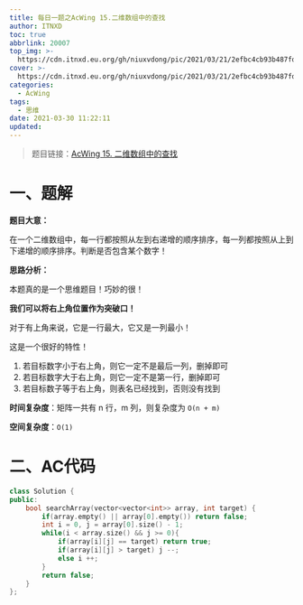 ```yaml
---
title: 每日一题之AcWing 15.二维数组中的查找
author: ITNXD
toc: true
abbrlink: 20007
top_img: >-
  https://cdn.itnxd.eu.org/gh/niuxvdong/pic/2021/03/21/2efbc4cb93b487fd05b4faaa113a1b7d.png
cover: >-
  https://cdn.itnxd.eu.org/gh/niuxvdong/pic/2021/03/21/2efbc4cb93b487fd05b4faaa113a1b7d.png
categories:
  - AcWing
tags:
  - 思维
date: 2021-03-30 11:22:11
updated:
---
```






> 题目链接：[AcWing 15. 二维数组中的查找](https://www.acwing.com/problem/content/16/)





# 一、题解





**题目大意：**

在一个二维数组中，每一行都按照从左到右递增的顺序排序，每一列都按照从上到下递增的顺序排序。判断是否包含某个数字！



**思路分析：**



本题真的是一个思维题目！巧妙的很！

**我们可以将右上角位置作为突破口！**



对于有上角来说，它是一行最大，它又是一列最小！



这是一个很好的特性！





1. 若目标数字小于右上角，则它一定不是最后一列，删掉即可
2. 若目标数字大于右上角，则它一定不是第一行，删掉即可
3. 若目标数子等于右上角，则表名已经找到，否则没有找到





**时间复杂度**：矩阵一共有 n 行，m 列，则复杂度为 `O(n + m)`

**空间复杂度**：`O(1)`











# 二、AC代码





```c++
class Solution {
public:
    bool searchArray(vector<vector<int>> array, int target) {
        if(array.empty() || array[0].empty()) return false;
        int i = 0, j = array[0].size() - 1;
        while(i < array.size() && j >= 0){
            if(array[i][j] == target) return true;
            if(array[i][j] > target) j --;
            else i ++;
        }
        return false;
    }
};
```





